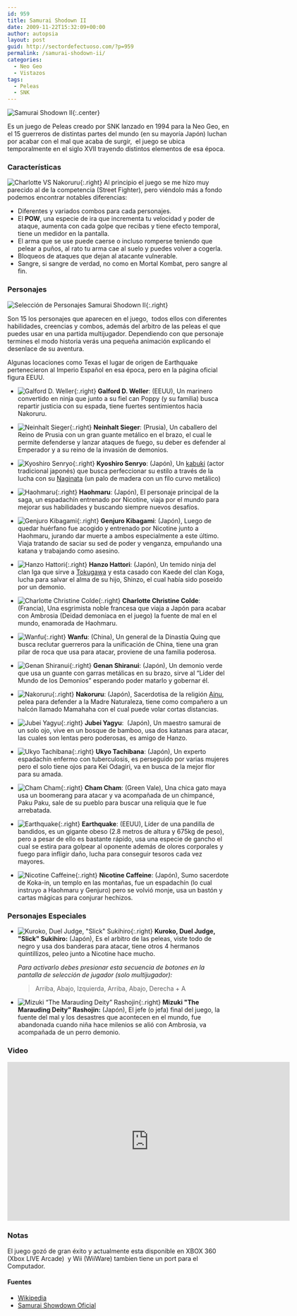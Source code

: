 ```yaml
---
id: 959
title: Samurai Shodown II
date: 2009-11-22T15:32:09+00:00
author: autopsia
layout: post
guid: http://sectordefectuoso.com/?p=959
permalink: /samurai-shodown-ii/
categories:
  - Neo Geo
  - Vistazos
tags:
  - Peleas
  - SNK
---
```

![Samurai Shodown II](/images/2009/10/samshoii.jpg){:.center}

Es un juego de Peleas creado por SNK lanzado en 1994 para la Neo Geo, en el 15 guerreros de distintas partes del mundo (en su mayoría Japón) luchan por acabar con el mal que acaba de surgir,  el juego se ubica temporalmente en el siglo XVII trayendo distintos elementos de esa época.

<!--more-->

### Características

![Charlotte VS Nakoruru](/images/2009/11/charlottevsnakoruru.png){:.right}
Al principio el juego se me hizo muy parecido al de la competencia (Street Fighter), pero viéndolo más a fondo podemos encontrar notables diferencias:

  * Diferentes y variados combos para cada personajes.
  * El **POW**, una especie de ira que incrementa tu velocidad y poder de ataque, aumenta con cada golpe que recibas y tiene efecto temporal, tiene un medidor en la pantalla.
  * El arma que se use puede caerse o incluso romperse teniendo que pelear a puños, al rato tu arma cae al suelo y puedes volver a cogerla.
  * Bloqueos de ataques que dejan al atacante vulnerable.
  * Sangre, si sangre de verdad, no como en Mortal Kombat, pero sangre al fin.

### Personajes

![Selección de Personajes Samurai Shodown II](/images/2009/11/seleccion.png){:.right}

Son 15 los personajes que aparecen en el juego,  todos ellos con diferentes habilidades, creencias y combos, además del arbitro de las peleas el que puedes usar en una partida multijugador. Dependiendo con que personaje termines el modo historia verás una pequeña animación explicando el desenlace de su aventura.

Algunas locaciones como Texas el lugar de origen de Earthquake pertenecieron al Imperio Español en esa época, pero en la página oficial figura EEUU.

  * ![Galford D. Weller](/images/2009/11/galford.jpg){:.right}
  **Galford D. Weller**: (EEUU), Un marinero convertido en ninja que junto a su fiel can Poppy (y su familia) busca repartir justicia con su espada, tiene fuertes sentimientos hacia Nakoruru.

  * ![Neinhalt Sieger](/images/2009/11/sieger.jpg){:.right}
  **Neinhalt Sieger**: (Prusia), Un caballero del Reino de Prusia con un gran guante metálico en el brazo, el cual le permite defenderse y lanzar ataques de fuego, su deber es defender al Emperador y a su reino de la invasión de demonios.

  * ![Kyoshiro Senryo](/images/2009/11/kyoshiro.jpg){:.right}
  **Kyoshiro Senryo**: (Japón), Un [kabuki](http://es.wikipedia.org/wiki/Kabuki) (actor tradicional japonés) que busca perfeccionar su estilo a través de la lucha con su [Naginata](http://es.wikipedia.org/wiki/Naginata) (un palo de madera con un filo curvo metálico)

  * ![Haohmaru](/images/2009/11/haohmaru.jpg){:.right}
  **Haohmaru**: (Japón), El personaje principal de la saga, un espadachín entrenado por Nicotine, viaja por el mundo para mejorar sus habilidades y buscando siempre nuevos desafíos.

  * ![Genjuro Kibagami](/images/2009/11/genjuro.jpg){:.right}
  **Genjuro Kibagami**: (Japón), Luego de quedar huérfano fue acogido y entrenado por Nicotine junto a Haohmaru, jurando dar muerte a ambos especialmente a este último. Viaja tratando de saciar su sed de poder y venganza, empuñando una katana y trabajando como asesino.

  * ![Hanzo Hattori](/images/2009/11/hanzo.jpg){:.right}
  **Hanzo Hattori**: (Japón), Un temido ninja del clan Iga que sirve a [Tokugawa](http://es.wikipedia.org/wiki/Ieyasu_Tokugawa) y esta casado con Kaede del clan Koga, lucha para salvar el alma de su hijo, Shinzo, el cual había sido poseído por un demonio.

  * ![Charlotte Christine Colde](/images/2009/11/charlotte.jpg){:.right}
  **Charlotte Christine Colde**: (Francia), Una esgrimista noble francesa que viaja a Japón para acabar con Ambrosia (Deidad demoníaca en el juego) la fuente de mal en el mundo, enamorada de Haohmaru.

  * ![Wanfu](/images/2009/11/wanfu.jpg){:.right}
  **Wanfu**: (China), Un general de la Dinastía Quing que busca reclutar guerreros para la unificación de China, tiene una gran pilar de roca que usa para atacar, proviene de una familia poderosa.

  * ![Genan Shiranui](/images/2009/11/genan.jpg){:.right}
  **Genan Shiranui**: (Japón), Un demonio verde que usa un guante con garras metálicas en su brazo, sirve al &#8220;Líder del Mundo de los Demonios&#8221; esperando poder matarlo y gobernar él.

  * ![Nakoruru](/images/2009/11/nakoruru.jpg){:.right}
  **Nakoruru**: (Japón), Sacerdotisa de la religión [Ainu](http://es.wikipedia.org/wiki/Ainu), pelea para defender a la Madre Naturaleza, tiene como compañero a un halcón llamado Mamahaha con el cual puede volar cortas distancias.

  * ![Jubei Yagyu](/images/2009/11/jubei.jpg){:.right}
  **Jubei Yagyu**:  (Japón), Un maestro samurai de un solo ojo, vive en un bosque de bamboo, usa dos katanas para atacar, las cuales son lentas pero poderosas, es amigo de Hanzo.

  * ![Ukyo Tachibana](/images/2009/11/ukyo.jpg){:.right}
  **Ukyo Tachibana**: (Japón), Un experto espadachín enfermo con tuberculosis, es perseguido por varias mujeres pero el solo tiene ojos para Kei Odagiri, va en busca de la mejor flor para su amada.

  * ![Cham Cham](/images/2009/11/chamcham.jpg){:.right}
  **Cham Cham**: (Green Vale), Una chica gato maya usa un boomerang para atacar y va acompañada de un chimpancé, Paku Paku, sale de su pueblo para buscar una reliquia que le fue arrebatada.

  * ![Earthquake](/images/2009/11/earthquake.jpg){:.right}
  **Earthquake**: (EEUU), Líder de una pandilla de bandidos, es un gigante obeso (2.8 metros de altura y 675kg de peso), pero a pesar de ello es bastante rápido, usa una especie de gancho el cual se estira para golpear al oponente además de olores corporales y fuego para infligir daño, lucha para conseguir tesoros cada vez mayores.

  * ![Nicotine Caffeine](/images/2009/11/nicotine.jpg){:.right}
  **Nicotine Caffeine**: (Japón), Sumo sacerdote de Koka-in, un templo en las montañas, fue un espadachín (lo cual instruyo a Haohmaru y Genjuro) pero se volvió monje, usa un bastón y cartas mágicas para conjurar hechizos.

### Personajes Especiales

  * ![Kuroko, Duel Judge, "Slick" Sukihiro](/images/2009/11/kuroko.jpg){:.right}
  **Kuroko, Duel Judge, "Slick" Sukihiro:** (Japón), Es el arbitro de las peleas, viste todo de negro y usa dos banderas para atacar, tiene otros 4 hermanos quintillizos, peleo junto a Nicotine hace mucho.

    _Para activarlo debes presionar esta secuencia de botones en la pantalla de selección de jugador (solo multijugador):_

    >   Arriba, Abajo, Izquierda, Arriba, Abajo, Derecha + A

  * ![Mizuki “The Marauding Deity” Rashojin](/images/2009/11/mizuki.jpg){:.right}
  **Mizuki "The Marauding Deity" Rashojin:** (Japón), El jefe (o jefa) final del juego, la fuente del mal y los desastres que acontecen en el mundo, fue abandonada cuando niña hace milenios se alió con Ambrosia, va acompañada de un perro demonio.

### Video

<iframe width="640" height="360" src="https://www.youtube.com/embed/Sdl_1EgmCDQ" frameborder="0" allowfullscreen></iframe>

### Notas

El juego gozó de gran éxito y actualmente esta disponible en XBOX 360 (Xbox LIVE Arcade)  y Wii (WiiWare) tambien tiene un port para el Computador.

#### Fuentes

  - [Wikipedia](http://en.wikipedia.org/)
  - [Samurai Showdown Oficial](http://samuraianiv.snkplaymore.co.jp/english/index.html)
